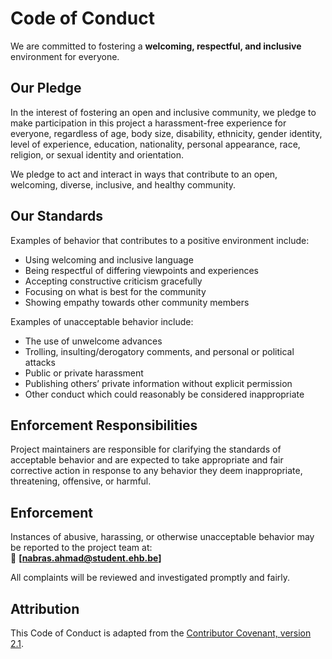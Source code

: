 # Code of Conduct

We are committed to fostering a **welcoming, respectful, and inclusive** environment for everyone.

## Our Pledge
In the interest of fostering an open and inclusive community, we pledge to make participation in this project a harassment-free experience for everyone, regardless of age, body size, disability, ethnicity, gender identity, level of experience, education, nationality, personal appearance, race, religion, or sexual identity and orientation.

We pledge to act and interact in ways that contribute to an open, welcoming, diverse, inclusive, and healthy community.

## Our Standards
Examples of behavior that contributes to a positive environment include:
- Using welcoming and inclusive language  
- Being respectful of differing viewpoints and experiences  
- Accepting constructive criticism gracefully  
- Focusing on what is best for the community  
- Showing empathy towards other community members  

Examples of unacceptable behavior include:
- The use of unwelcome advances  
- Trolling, insulting/derogatory comments, and personal or political attacks  
- Public or private harassment  
- Publishing others’ private information without explicit permission  
- Other conduct which could reasonably be considered inappropriate  

## Enforcement Responsibilities
Project maintainers are responsible for clarifying the standards of acceptable behavior and are expected to take appropriate and fair corrective action in response to any behavior they deem inappropriate, threatening, offensive, or harmful.

## Enforcement
Instances of abusive, harassing, or otherwise unacceptable behavior may be reported to the project team at:  
📧 **[nabras.ahmad@student.ehb.be]**  

All complaints will be reviewed and investigated promptly and fairly.

## Attribution
This Code of Conduct is adapted from the [Contributor Covenant, version 2.1](https://www.contributor-covenant.org/version/2/1/code_of_conduct.html).
